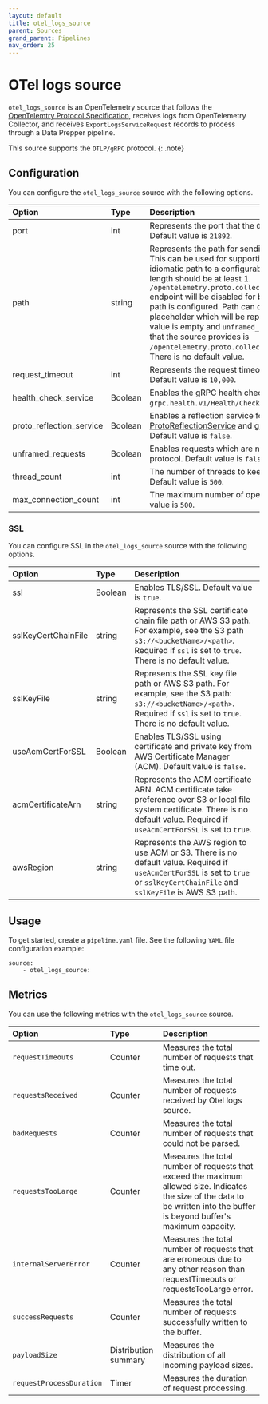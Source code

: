 ```yaml
---
layout: default
title: otel_logs_source
parent: Sources
grand_parent: Pipelines
nav_order: 25
---
```


# OTel logs source


`otel_logs_source` is an OpenTelemetry source that follows the [OpenTelemtry Protocol Specification](https://github.com/open-telemetry/oteps/blob/master/text/0035-opentelemetry-protocol.md), receives logs from OpenTelemetry Collector, and receives `ExportLogsServiceRequest` records to process through a Data Prepper pipeline.

This source supports the `OTLP/gRPC` protocol.
{: .note}

## Configuration

You can configure the `otel_logs_source` source with the following options. 

| Option | Type | Description |
| :--- | :--- | :--- |
| port | int | Represents the port that the `OTel logs source` is running on. Default value is `21892`. |
| path | string | Represents the path for sending unframed HTTP requests. This can be used for supporting unframed gRPC with HTTP idiomatic path to a configurable path. It should start with `/` and length should be at least 1. `/opentelemetry.proto.collector.logs.v1.LogsService/Export` endpoint will be disabled for both gRPC and HTTP requests if path is configured. Path can contain `${pipelineName}` placeholder which will be replaced with pipeline name.  If the value is empty and `unframed_requests` is `true`, then the path that the source provides is `/opentelemetry.proto.collector.logs.v1.LogsService/Export`. There is no default value. | 
| request_timeout | int | Represents the request timeout duration in milliseconds. Default value is `10,000`. |
| health_check_service | Boolean | Enables the gRPC health check service under `grpc.health.v1/Health/Check`. Default value is `false`. |
| proto_reflection_service | Boolean | Enables a reflection service for Protobuf services (see [ProtoReflectionService](https://grpc.github.io/grpc-java/javadoc/io/grpc/protobuf/services/ProtoReflectionService.html) and [gRPC reflection](https://github.com/grpc/grpc-java/blob/master/documentation/server-reflection-tutorial.md) documents). Default value is `false`. |
| unframed_requests | Boolean | Enables requests which are not framed using the gRPC wire protocol. Default value is `false`.|
| thread_count  | int | The number of threads to keep in the `ScheduledThreadPool`. Default value is `500`. |
| max_connection_count | int | The maximum number of open connections allowed. Default value is `500`. |

### SSL

You can configure SSL in the `otel_logs_source` source with the following options.

| Option | Type | Description |
| :--- | :--- | :--- |
| ssl | Boolean | Enables TLS/SSL. Default value is `true`. |
| sslKeyCertChainFile | string | Represents the SSL certificate chain file path or AWS S3 path. For example, see the S3 path `s3://<bucketName>/<path>`. Required if `ssl` is set to `true`. There is no default value. |
| sslKeyFile | string | Represents the SSL key file path or AWS S3 path. For example, see the S3 path: `s3://<bucketName>/<path>`. Required if `ssl` is set to `true`. There is no default value. |
| useAcmCertForSSL | Boolean | Enables TLS/SSL using certificate and private key from AWS Certificate Manager (ACM). Default value is `false`. |
| acmCertificateArn | string | Represents the ACM certificate ARN. ACM certificate take preference over S3 or local file system certificate. There is no default value. Required if `useAcmCertForSSL` is set to `true`. |
| awsRegion | string | Represents the AWS region to use ACM or S3. There is no default value. Required if `useAcmCertForSSL` is set to `true` or `sslKeyCertChainFile` and `sslKeyFile` is AWS S3 path. |

## Usage

To get started, create a `pipeline.yaml` file. See the following `YAML` file configuration example:

```
source:
    - otel_logs_source:
```

## Metrics

You can use the following metrics with the `otel_logs_source` source.

| Option | Type | Description |
| :--- | :--- | :--- | 
| `requestTimeouts` | Counter | Measures the total number of requests that time out. | 
| `requestsReceived` | Counter | Measures the total number of requests received by Otel logs source. |
| `badRequests` | Counter | Measures the total number of requests that could not be parsed. |
| `requestsTooLarge` | Counter | Measures the total number of requests that exceed the maximum allowed size. Indicates the size of the data to be written into the buffer is beyond buffer's maximum capacity. |
| `internalServerError` | Counter | Measures the total number of requests that are erroneous due to any other reason than requestTimeouts or requestsTooLarge error. |
| `successRequests` | Counter | Measures the total number of requests successfully written to the buffer. |
| `payloadSize` | Distribution summary | Measures the distribution of all incoming payload sizes. |
| `requestProcessDuration` | Timer | Measures the duration of request processing. |